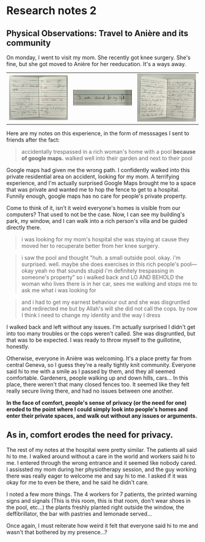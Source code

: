 # Research notes 2
 
## Physical Observations: Travel to Anière and its community

On monday, I went to visit my mom. She recently got knee surgery. She's fine, but she got moved to Anière for her reeducation. It's a ways away.

<div align="center">
<table>
<tr>
<td><img src="images/2025-04-01/notebook/notebook1.jpg" alt="Hospital notes" width="200"></td>
<td><img src="images/2025-04-01/notebook/notebook3.jpg" alt="I was scared for my life" width="200"></td>
<td><img src="images/2025-04-01/notebook/notebook2.jpg" alt="A little bit of notes on my fateful encounter" width="200"></td>
</tr>
</table>
</div>


Here are my notes on this experience, in the form of messsages I sent to friends after the fact:

> accidentally trespassed in a rich woman's home with a pool **because of google maps.** walked well into their garden and next to their pool

Google maps had given me the wrong path. I confidently walked into this private residential area on accident, looking for my mom. A terrifying experience, and I'm actually surprised Google Maps brought me to a space that was private and wanted me to hop the fence to get to a hospital. Funnily enough, google maps has no care for people's private property.

Come to think of it, isn't it weird everyone's homes is visible from our computers? That used to not be the case. Now, I can see my building's park, my window, and I can walk into a rich person's villa and be guided directly there.


> i was looking for my mom's hospital she was staying at cause they moved her to recuperate better from her knee surgery.

> i saw the pool and thought "huh. a small outside pool. okay. i'm surprised. well. maybe she does exercises in this rich people's pool— okay yeah no that sounds stupid i'm definitely trespassing in someone's property" so i walked back and LO AND BEHOLD the woman who lives there is in her car, sees me walking and stops me to ask me what i was looking for

> and i had to get my earnest behaviour out and she was disgruntled and redirected me but by Allah's will she did not call the cops.
by now I think i need to change my identity and the way I dress

I walked back and left without any issues. I'm actually surprised I didn't get into too many troubles or the cops weren't called. She was disgruntled, but that was to be expected. I was ready to throw myself to the guillotine, honestly.


Otherwise, everyone in Anière was welcoming. It's a place pretty far from central Geneva, so I guess they're a really tightly knit community. Everyone said hi to me with a smile as I passed by them, and they all seemed comfortable. Gardeners, people walking up and down hills, cars... In this place, there weren't that many closed fences too. It seemed like they felt really secure living there, and had no issues between one another. 

**In the face of comfort, people's sense of privacy (or the need for one) eroded to the point where I could simply look into people's homes and enter their private spaces, and walk out without any issues or arguments.**

## As in, comfort erodes the need for privacy.

The rest of my notes at the hospital were pretty similar. The patients all said hi to me. I walked around without a care in the world and workers said hi to me. I entered through the wrong entrance and it seemed like nobody cared. I assissted my mom during her physiotherapy session, and the guy working there was really eager to welcome me and say hi to me. I asked if it was okay for me to even be there, and he said he didn't care.

I noted a few more things. The 4 workers for 7 patients, the printed warning signs and signals (This is this room, this is that room, don't wear shoes in the pool, etc...) the plants freshly planted right outside the window, the deffibrillator, the bar with pastries and lemonade served... 


Once again, I must reiterate how weird it felt that everyone said hi to me and wasn't that bothered by my presence...? 

